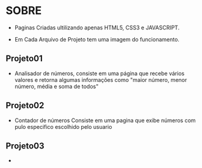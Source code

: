 # SOBRE
- Paginas Criadas ultilizando apenas HTML5, CSS3 e JAVASCRIPT.

- Em Cada Arquivo de Projeto tem uma imagem do funcionamento.

## Projeto01

- Analisador de números, consiste em uma página que recebe vários valores e retorna algumas informações como "maior número, menor número, média e soma de todos"

## Projeto02

- Contador de números Consiste em uma pagina que exibe números com pulo especifico escolhido pelo usuario

## Projeto03

- 
